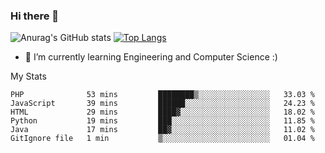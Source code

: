### Hi there 👋

![Anurag's GitHub stats](https://github-readme-stats.vercel.app/api?username=MatteoIorio11&show_icons=true&theme=dark) 
[![Top Langs](https://github-readme-stats.vercel.app/api/top-langs/?username=MatteoIorio11&theme=dark)](https://github.com/MatteoIorio11/github-readme-stats)

- 🌱 I’m currently learning Engineering and Computer Science :)

<!--
**MatteoIorio11/MatteoIorio11** is a ✨ _special_ ✨ repository because its `README.md` (this file) appears on your GitHub profile.

Here are some ideas to get you started:

- 🔭 I’m currently working on ...
- 🌱 I’m currently learning ...
- 👯 I’m looking to collaborate on ...
- 🤔 I’m looking for help with ...
- 💬 Ask me about ...
- 📫 How to reach me: ...
- 😄 Pronouns: ...
- ⚡ Fun fact: ...
-->
My Stats
<!--START_SECTION:waka-->

```text
PHP              53 mins         ████████▒░░░░░░░░░░░░░░░░   33.03 %
JavaScript       39 mins         ██████░░░░░░░░░░░░░░░░░░░   24.23 %
HTML             29 mins         ████▓░░░░░░░░░░░░░░░░░░░░   18.02 %
Python           19 mins         ███░░░░░░░░░░░░░░░░░░░░░░   11.85 %
Java             17 mins         ██▓░░░░░░░░░░░░░░░░░░░░░░   11.02 %
GitIgnore file   1 min           ▒░░░░░░░░░░░░░░░░░░░░░░░░   01.04 %
```

<!--END_SECTION:waka-->
